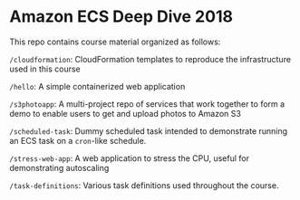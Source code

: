 # Amazon ECS Deep Dive 2018

This repo contains course material organized as follows:

`/cloudformation`: CloudFormation templates to reproduce the infrastructure used in this course

`/hello`: A simple containerized web application

`/s3photoapp`: A multi-project repo of services that work together to form a demo to enable users to get and upload photos to Amazon S3

`/scheduled-task`: Dummy scheduled task intended to demonstrate running an ECS task on a `cron`-like schedule.

`/stress-web-app`: A web application to stress the CPU, useful for demonstrating autoscaling

`/task-definitions`: Various task definitions used throughout the course.
